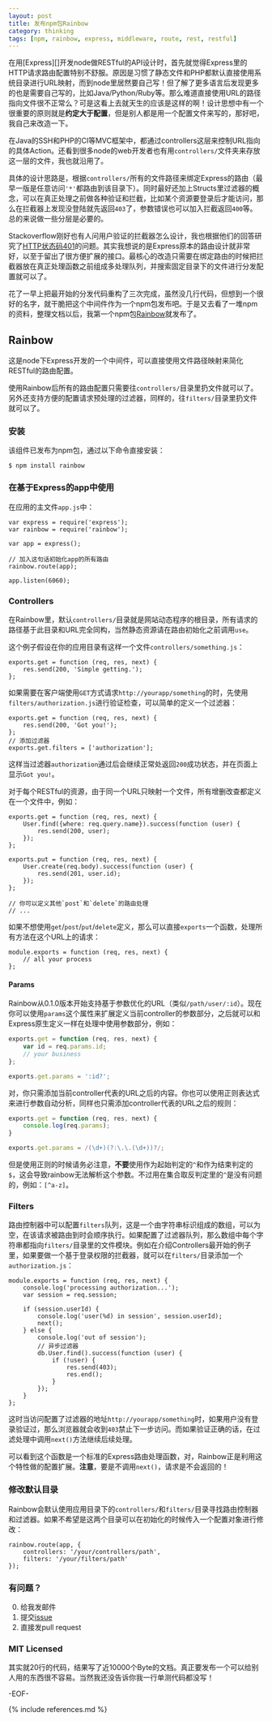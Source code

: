 ```yaml
---
layout: post
title: 发布npm包Rainbow
category: thinking
tags: [npm, rainbow, express, middleware, route, rest, restful]
---
```


在用[Express][]开发node做RESTful的API设计时，首先就觉得Express里的HTTP请求路由配置特别不舒服。原因是习惯了静态文件和PHP都默认直接使用系统目录进行URL映射，而到node里居然要自己写！但了解了更多语言后发现更多的也是需要自己写的，比如Java/Python/Ruby等。那么难道直接使用URL的路径指向文件很不正常么？可是这看上去就天生的应该是这样的啊！设计思想中有一个很重要的原则就是**约定大于配置**，但是别人都是用一个配置文件来写的，那好吧，我自己来改造一下。

在Java的SSH和PHP的CI等MVC框架中，都通过controllers这层来控制URL指向的具体Action。还看到很多node的web开发者也有用`controllers/`文件夹来存放这一层的文件，我也就沿用了。

具体的设计思路是，根据`controllers/`所有的文件路径来绑定Express的路由（最早一版是任意访问`'*'`都路由到该目录下）。同时最好还加上Structs里过滤器的概念，可以在真正处理之前做各种验证和拦截，比如某个资源要登录后才能访问，那么在拦截器上发现没登陆就先返回`403`了，参数错误也可以加入拦截返回`400`等。总的来说做一些分层是必要的。

Stackoverflow刚好也有人问用户验证的拦截器怎么设计，我也根据他们的回答研究了[HTTP状态码401](http://mytharcher.github.com/posts/http-401.html)的问题。其实我想说的是Express原本的路由设计就非常好，以至于留出了很方便扩展的接口。最核心的改造只需要在绑定路由的时候把拦截器放在真正处理函数之前组成多处理队列，并搜索固定目录下的文件进行分发配置就可以了。

花了一早上把最开始的分发代码重构了三次完成，虽然没几行代码，但想到一个很好的名字，就干脆把这个中间件作为一个npm包发布吧。于是又去看了一堆npm的资料，整理文档以后，我第一个npm包[Rainbow](https://github.com/mytharcher/rainbow)就发布了。

## Rainbow ##

这是node下Express开发的一个中间件，可以直接使用文件路径映射来简化RESTful的路由配置。

使用Rainbow后所有的路由配置只需要往`controllers/`目录里扔文件就可以了。另外还支持方便的配置请求预处理的过滤器，同样的，往`filters/`目录里扔文件就可以了。

### 安装 ###

该组件已发布为npm包，通过以下命令直接安装：

	$ npm install rainbow

### 在基于Express的app中使用 ###

在应用的主文件`app.js`中：

	var express = require('express');
	var rainbow = require('rainbow');
	
	var app = express();
	
	// 加入这句话初始化app的所有路由
	rainbow.route(app);
	
	app.listen(6060);

### Controllers ###

在Rainbow里，默认`controllers/`目录就是网站动态程序的根目录，所有请求的路径基于此目录和URL完全同构，当然静态资源请在路由初始化之前调用`use`。

这个例子假设在你的应用目录有这样一个文件`controllers/something.js`：

	exports.get = function (req, res, next) {
		res.send(200, 'Simple getting.');
	};

如果需要在客户端使用`GET`方式请求`http://yourapp/something`的时，先使用`filters/authorization.js`进行验证检查，可以简单的定义一个过滤器：

	exports.get = function (req, res, next) {
		res.send(200, 'Got you!');
	};
	// 添加过滤器
	exports.get.filters = ['authorization'];

这样当过滤器`authorization`通过后会继续正常处返回`200`成功状态，并在页面上显示`Got you!`。

对于每个RESTful的资源，由于同一个URL只映射一个文件，所有增删改查都定义在一个文件中，例如：

	exports.get = function (req, res, next) {
		User.find({where: req.query.name}).success(function (user) {
			res.send(200, user);
		});
	};
	
	exports.put = function (req, res, next) {
		User.create(req.body).success(function (user) {
			res.send(201, user.id);
		});
	};
	
	// 你可以定义其他`post`和`delete`的路由处理
	// ...

如果不想使用`get`/`post`/`put`/`delete`定义，那么可以直接`exports`一个函数，处理所有方法在这个URL上的请求：

	module.exports = function (req, res, next) {
		// all your process
	};

#### Params ####

Rainbow从0.1.0版本开始支持基于参数优化的URL（类似`/path/user/:id`）。现在你可以使用`params`这个属性来扩展定义当前controller的参数部分，之后就可以和Express原生定义一样在处理中使用参数部分，例如：

```javascript
exports.get = function (req, res, next) {
	var id = req.params.id;
	// your business
};

exports.get.params = ':id?';
```

对，你只需添加当前controller代表的URL之后的内容。你也可以使用正则表达式来进行参数自动分析，同样也只需添加controller代表的URL之后的规则：

```javascript
exports.get = function (req, res, next) {
	console.log(req.params);
}

exports.get.params = /(\d+)(?:\.\.(\d+))?/;
```

但是使用正则的时候请务必注意，**不要**使用作为起始判定的`^`和作为结束判定的`$`，这会导致rainbow无法解析这个参数。不过用在集合取反判定里的`^`是没有问题的，例如：`[^a-z]`。

### Filters ###

路由控制器中可以配置`filters`队列，这是一个由字符串标识组成的数组，可以为空，在该请求被路由到时会顺序执行。如果配置了过滤器队列，那么数组中每个字符串都指向`filters/`目录里的文件模块。例如在介绍Controllers最开始的例子里，如果要做一个基于登录权限的拦截器，就可以在`filters/`目录添加一个`authorization.js`：

	module.exports = function (req, res, next) {
		console.log('processing authorization...');
		var session = req.session;
		
		if (session.userId) {
			console.log('user(%d) in session', session.userId);
			next();
		} else {
			console.log('out of session');
			// 异步过滤器
			db.User.find().success(function (user) {
				if (!user) {
					res.send(403);
					res.end();
				}
			});
		}
	};

这时当访问配置了过滤器的地址`http://yourapp/something`时，如果用户没有登录验证过，那么浏览器就会收到`403`禁止下一步访问。而如果验证正确的话，在过滤处理中调用`next()`方法继续后续处理。

可以看到这个函数是一个标准的Express路由处理函数，对，Rainbow正是利用这个特性做的配置扩展。**注意**，要是不调用`next()`，请求是不会返回的！

### 修改默认目录 ###

Rainbow会默认使用应用目录下的`controllers/`和`filters/`目录寻找路由控制器和过滤器。如果不希望是这两个目录可以在初始化的时候传入一个配置对象进行修改：

	rainbow.route(app, {
		controllers: '/your/controllers/path',
		filters: '/your/filters/path'
	});

### 有问题？ ###

0. 给我发邮件
0. 提交[issue](https://github.com/mytharcher/rainbow/issues)
0. 直接发pull request

### MIT Licensed ###

其实就20行的代码，结果写了近10000个Byte的文档。真正要发布一个可以给别人用的东西很不容易。当然我还没告诉你我一行单测代码都没写！

-EOF-

{% include references.md %}
